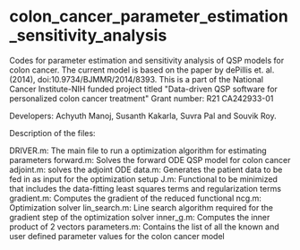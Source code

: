 # colon_cancer_parameter_estimation_sensitivity_analysis
Codes for parameter estimation and sensitivity analysis of QSP models for colon cancer. 
The current model is based on the paper by dePillis et. al. (2014), doi:10.9734/BJMMR/2014/8393. 
This is a part of the National Cancer Institute-NIH funded project titled "Data-driven QSP software for personalized colon cancer treatment"
Grant number: R21 CA242933-01

Developers: Achyuth Manoj, Susanth Kakarla, Suvra Pal and Souvik Roy.

Description of the files:

DRIVER.m: The main file to run a optimization algorithm for estimating parameters
forward.m: Solves the forward ODE QSP model for colon cancer
adjoint.m: solves the adjoint ODE 
data.m: Generates the patient data to be fed in as input for the optimization setup
J.m: Functional to be minimized that includes the data-fitting least squares terms and regularization terms
gradient.m: Computes the gradient of the reduced functional
ncg.m: Optimization solver
lin_search.m: Line search algorithm required for the gradient step of the optimization solver
inner_g.m: Computes the inner product of 2 vectors
parameters.m: Contains the list of all the known and user defined parameter values for the colon cancer model
